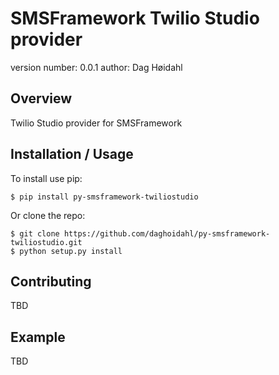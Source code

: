 SMSFramework Twilio Studio provider
===============================

version number: 0.0.1
author: Dag Høidahl

Overview
--------

Twilio Studio provider for SMSFramework

Installation / Usage
--------------------

To install use pip:

    $ pip install py-smsframework-twiliostudio


Or clone the repo:

    $ git clone https://github.com/daghoidahl/py-smsframework-twiliostudio.git
    $ python setup.py install
    
Contributing
------------

TBD

Example
-------

TBD